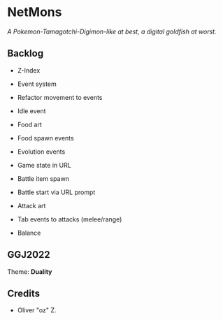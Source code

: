 # NetMons

*A Pokemon-Tamagotchi-Digimon-like at best, a digital goldfish at worst.*

## Backlog

* Z-Index
* Event system
* Refactor movement to events
* Idle event
* Food art
* Food spawn events

* Evolution events

* Game state in URL
* Battle item spawn
* Battle start via URL prompt

* Attack art
* Tab events to attacks (melee/range)
* Balance

## GGJ2022

Theme: **Duality**

## Credits

* Oliver "oz" Z.
